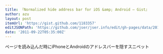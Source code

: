 ```yaml
---
title: 『Normalized hide address bar for iOS &amp; Android — Gist』
author: azu
layout: post
itemUrl: 'https://gist.github.com/1183357'
editJSONPath: 'https://github.com/jser/jser.info/edit/gh-pages/data/2011/09/index.json'
date: '2011-09-22T05:35:00Z'
---
```

ページを読み込んだ時にiPhoneとAndroidのアドレスバーを隠すスニペット
